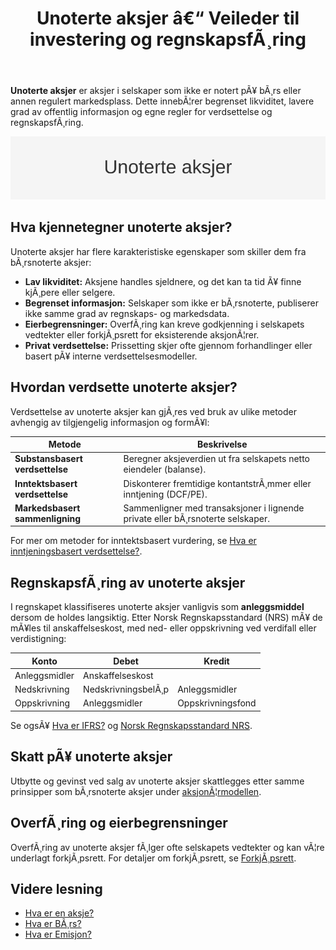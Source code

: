 ﻿---
title: "Unoterte aksjer â€“ Veileder til investering og regnskapsfÃ¸ring"
meta_title: "Unoterte aksjer â€“ Veileder til investering og regnskapsfÃ¸ring"
meta_description: '**Unoterte aksjer** er aksjer i selskaper som ikke er notert pÃ¥ bÃ¸rs eller annen regulert markedsplass. Dette innebÃ¦rer begrenset likviditet, lavere grad av ...'
slug: unoterte-aksjer
type: blog
layout: pages/single
---

**Unoterte aksjer** er aksjer i selskaper som ikke er notert pÃ¥ bÃ¸rs eller annen regulert markedsplass. Dette innebÃ¦rer begrenset likviditet, lavere grad av offentlig informasjon og egne regler for verdsettelse og regnskapsfÃ¸ring.

![Unoterte aksjer â€“ Veileder til investering og regnskapsfÃ¸ring](unoterte-aksjer-image.svg)

## Hva kjennetegner unoterte aksjer?

Unoterte aksjer har flere karakteristiske egenskaper som skiller dem fra bÃ¸rsnoterte aksjer:

*   **Lav likviditet:** Aksjene handles sjeldnere, og det kan ta tid Ã¥ finne kjÃ¸pere eller selgere.
*   **Begrenset informasjon:** Selskaper som ikke er bÃ¸rsnoterte, publiserer ikke samme grad av regnskaps- og markedsdata.
*   **Eierbegrensninger:** OverfÃ¸ring kan kreve godkjenning i selskapets vedtekter eller forkjÃ¸psrett for eksisterende aksjonÃ¦rer.
*   **Privat verdsettelse:** Prissetting skjer ofte gjennom forhandlinger eller basert pÃ¥ interne verdsettelsesmodeller.

## Hvordan verdsette unoterte aksjer?

Verdsettelse av unoterte aksjer kan gjÃ¸res ved bruk av ulike metoder avhengig av tilgjengelig informasjon og formÃ¥l:

| Metode                       | Beskrivelse                                                            |
|------------------------------|------------------------------------------------------------------------|
| **Substansbasert verdsettelse** | Beregner aksjeverdien ut fra selskapets netto eiendeler (balanse).      |
| **Inntektsbasert verdsettelse** | Diskonterer fremtidige kontantstrÃ¸mmer eller inntjening (DCF/PE).         |
| **Markedsbasert sammenligning** | Sammenligner med transaksjoner i lignende private eller bÃ¸rsnoterte selskaper. |

For mer om metoder for inntektsbasert vurdering, se [Hva er inntjeningsbasert verdsettelse?](/blogs/regnskap/hva-er-inntjeningsbasert-verdivurdering "Hva er inntjeningsbasert verdsettelse").

## RegnskapsfÃ¸ring av unoterte aksjer

I regnskapet klassifiseres unoterte aksjer vanligvis som **anleggsmiddel** dersom de holdes langsiktig. Etter Norsk Regnskapsstandard (NRS) mÃ¥ de mÃ¥les til anskaffelseskost, med ned- eller oppskrivning ved verdifall eller verdistigning:

| Konto                 | Debet                   | Kredit                    |
|-----------------------|-------------------------|---------------------------|
| Anleggsmidler          | Anskaffelseskost        |                           |
| Nedskrivning           | NedskrivningsbelÃ¸p      | Anleggsmidler             |
| Oppskrivning           | Anleggsmidler           | Oppskrivningsfond         |

Se ogsÃ¥ [Hva er IFRS?](/blogs/regnskap/hva-er-ifrs "Hva er IFRS?") og [Norsk Regnskapsstandard NRS](/blogs/regnskap/norsk-regnskapsstandard-nrs "Norsk Regnskapsstandard (NRS)").

## Skatt pÃ¥ unoterte aksjer

Utbytte og gevinst ved salg av unoterte aksjer skattlegges etter samme prinsipper som bÃ¸rsnoterte aksjer under [aksjonÃ¦rmodellen](/blogs/regnskap/aksjonaermodellen-guide "AksjonÃ¦rmodellen - Komplett Guide til Norsk Aksjebeskatning").

## OverfÃ¸ring og eierbegrensninger

OverfÃ¸ring av unoterte aksjer fÃ¸lger ofte selskapets vedtekter og kan vÃ¦re underlagt forkjÃ¸psrett. For detaljer om forkjÃ¸psrett, se [ForkjÃ¸psrett](/blogs/regnskap/forkjopsrett "ForkjÃ¸psrett og aksjeoverfÃ¸ring").

## Videre lesning

*   [Hva er en aksje?](/blogs/regnskap/hva-er-en-aksje "Hva er en Aksje? En Komplett Guide")
*   [Hva er BÃ¸rs?](/blogs/regnskap/bors "Hva er BÃ¸rs? En Guide til Norsk BÃ¸rs og Aksjehandel")
*   [Hva er Emisjon?](/blogs/regnskap/emisjon "Hva er Emisjon? En komplett guide til kapitalforhÃ¸yelse")
